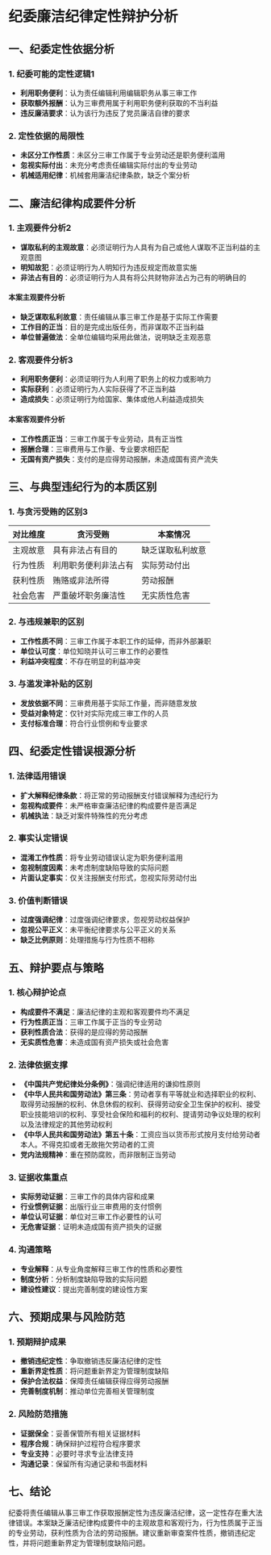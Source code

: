 # 纪委廉洁纪律定性辩护分析

## 一、纪委定性依据分析

### 1. 纪委可能的定性逻辑<mcreference link="https://www.ahjinzhai.gov.cn/public/6624965/37540326.html" index="1">1</mcreference>
- **利用职务便利**：认为责任编辑利用编辑职务从事三审工作
- **获取额外报酬**：认为三审费用属于利用职务便利获取的不当利益
- **违反廉洁要求**：认为该行为违反了党员廉洁自律的要求

### 2. 定性依据的局限性
- **未区分工作性质**：未区分三审工作属于专业劳动还是职务便利滥用
- **忽视实际付出**：未充分考虑责任编辑实际付出的专业劳动
- **机械适用纪律**：机械套用廉洁纪律条款，缺乏个案分析

## 二、廉洁纪律构成要件分析

### 1. 主观要件分析<mcreference link="https://m.66law.cn/question/51235773.aspx" index="2">2</mcreference>
- **谋取私利的主观故意**：必须证明行为人具有为自己或他人谋取不正当利益的主观意图
- **明知故犯**：必须证明行为人明知行为违反规定而故意实施
- **非法占有目的**：必须证明行为人具有将公共财物非法占为己有的明确目的

#### 本案主观要件分析
- **缺乏谋取私利故意**：责任编辑从事三审工作是基于实际工作需要
- **工作目的正当**：目的是完成出版任务，而非谋取不正当利益
- **单位普遍做法**：全单位编辑均采用此做法，说明缺乏主观恶意

### 2. 客观要件分析<mcreference link="https://m.findlaw.cn/ask/question_jx_515109.html" index="3">3</mcreference>
- **利用职务便利**：必须证明行为人利用了职务上的权力或影响力
- **实际获利**：必须证明行为人实际获得了不正当利益
- **造成损失**：必须证明行为给国家、集体或他人利益造成损失

#### 本案客观要件分析
- **工作性质正当**：三审工作属于专业劳动，具有正当性
- **报酬合理**：三审费用与工作量、专业要求相匹配
- **无国有资产损失**：支付的是应得劳动报酬，未造成国有资产流失

## 三、与典型违纪行为的本质区别

### 1. 与贪污受贿的区别<mcreference link="https://m.findlaw.cn/ask/question_jx_515109.html" index="3">3</mcreference>
| 对比维度 | 贪污受贿 | 本案情况 |
|---------|---------|---------|
| 主观故意 | 具有非法占有目的 | 缺乏谋取私利故意 |
| 行为性质 | 利用职务便利非法占有 | 实际劳动付出 |
| 获利性质 | 贿赂或非法所得 | 劳动报酬 |
| 社会危害 | 严重破坏职务廉洁性 | 无实质性危害 |

### 2. 与违规兼职的区别
- **工作性质不同**：三审工作属于本职工作的延伸，而非外部兼职
- **单位认可度**：单位知晓并认可三审工作的必要性
- **利益冲突程度**：不存在明显的利益冲突

### 3. 与滥发津补贴的区别
- **发放依据不同**：三审费用基于实际工作量，而非随意发放
- **受益对象特定**：仅针对实际完成三审工作的人员
- **支付标准合理**：符合行业惯例和专业要求

## 四、纪委定性错误根源分析

### 1. 法律适用错误
- **扩大解释纪律条款**：将正常的劳动报酬支付错误解释为违纪行为
- **忽视构成要件**：未严格审查廉洁纪律的构成要件是否满足
- **机械执法**：缺乏对案件特殊性的充分考虑

### 2. 事实认定错误
- **混淆工作性质**：将专业劳动错误认定为职务便利滥用
- **忽视制度因素**：未考虑制度缺陷导致的实际问题
- **片面认定事实**：仅关注报酬支付形式，忽视实际劳动付出

### 3. 价值判断错误
- **过度强调纪律**：过度强调纪律要求，忽视劳动权益保护
- **忽视公平正义**：未平衡纪律要求与公平正义的关系
- **缺乏比例原则**：处理措施与行为性质不相称

## 五、辩护要点与策略

### 1. 核心辩护论点
- **构成要件不满足**：廉洁纪律的主观和客观要件均不满足
- **行为性质正当**：三审工作属于正当的专业劳动
- **获利性质合法**：获得的是应得的劳动报酬
- **无实质性危害**：未造成国有资产损失或社会危害

### 2. 法律依据支撑
- **《中国共产党纪律处分条例》**：强调纪律适用的谦抑性原则
- **《中华人民共和国劳动法》第三条**：劳动者享有平等就业和选择职业的权利、取得劳动报酬的权利、休息休假的权利、获得劳动安全卫生保护的权利、接受职业技能培训的权利、享受社会保险和福利的权利、提请劳动争议处理的权利以及法律规定的其他劳动权利
- **《中华人民共和国劳动法》第五十条**：工资应当以货币形式按月支付给劳动者本人。不得克扣或者无故拖欠劳动者的工资
- **党内法规精神**：重在预防腐败，而非限制正当劳动

### 3. 证据收集重点
- **实际劳动证据**：三审工作的具体内容和成果
- **行业惯例证据**：出版行业三审费用的支付惯例
- **单位认可证据**：单位对三审工作必要性的认可
- **无危害证据**：证明未造成国有资产损失的证据

### 4. 沟通策略
- **专业解释**：从专业角度解释三审工作的性质和必要性
- **制度分析**：分析制度缺陷导致的实际问题
- **建设性建议**：提出完善制度的建设性方案

## 六、预期成果与风险防范

### 1. 预期辩护成果
- **撤销违纪定性**：争取撤销违反廉洁纪律的定性
- **重新界定性质**：将问题重新界定为管理制度缺陷
- **保护合法权益**：保障责任编辑获得应得劳动报酬
- **完善制度机制**：推动单位完善相关管理制度

### 2. 风险防范措施
- **证据保全**：妥善保管所有相关证据材料
- **程序合规**：确保辩护过程符合程序要求
- **专业支持**：必要时寻求专业法律支持
- **沟通记录**：保留所有沟通记录和书面材料

## 七、结论

纪委将责任编辑从事三审工作获取报酬定性为违反廉洁纪律，这一定性存在重大法律错误。本案缺乏廉洁纪律构成要件中的主观故意和客观行为，行为性质属于正当的专业劳动，获利性质为合法的劳动报酬。建议重新审查案件性质，撤销违纪定性，并将问题重新界定为管理制度缺陷问题。